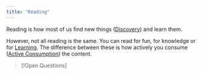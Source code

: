 ```yaml
---
title: "Reading"
---
```

Reading is how most of us find new things ([Discovery](Discovery.md)) and learn them.

However, not all reading is the same. You can read for fun, for knowledge or for [Learning](Learning.md). The difference between these is how actively you consume ([Active Consumption](Active%20Consumption.md)) the content.

>[!Open Questions]
>